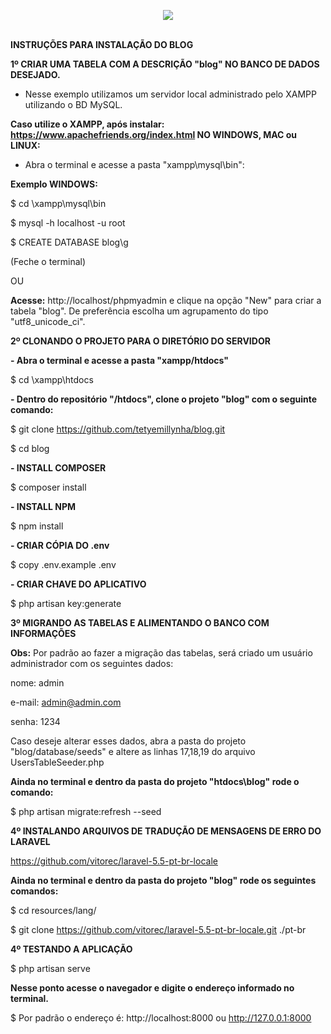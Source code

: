 <p align="center"><img src="https://laravel.com/assets/img/components/logo-laravel.svg"></p>

</br>
<b>INSTRUÇÕES PARA INSTALAÇÃO DO BLOG</b>

<b>1º CRIAR UMA TABELA COM A DESCRIÇÃO "blog" NO BANCO DE DADOS DESEJADO.</b>
- Nesse exemplo utilizamos um servidor local administrado pelo XAMPP utilizando o BD MySQL.

<b>Caso utilize o XAMPP, após instalar: https://www.apachefriends.org/index.html
NO WINDOWS, MAC ou LINUX:</b>
- Abra o terminal e acesse a pasta "xampp\mysql\bin":


<b>Exemplo WINDOWS:</b>

$ cd \xampp\mysql\bin

$ mysql -h localhost -u root

$ CREATE DATABASE blog\g



(Feche o terminal)

OU

<b>Acesse:</b>
http://localhost/phpmyadmin e clique na opção "New" para criar a tabela "blog".
De preferência escolha um agrupamento do tipo "utf8_unicode_ci".


<b>2º CLONANDO O PROJETO PARA O DIRETÓRIO DO SERVIDOR</b>


<b>- Abra o terminal e acesse a pasta "xampp/htdocs"</b>

$ cd \xampp\htdocs


<b>- Dentro do repositório "/htdocs", clone o projeto "blog" com o seguinte comando:</b>

$ git clone https://github.com/tetyemillynha/blog.git

$ cd blog


<b>- INSTALL COMPOSER</b>

$ composer install


<b>- INSTALL NPM</b>

$ npm install


<b>- CRIAR CÓPIA DO .env</b>

$ copy .env.example .env


<b>- CRIAR CHAVE DO APLICATIVO</b>

$ php artisan key:generate


<b>3º MIGRANDO AS TABELAS E ALIMENTANDO O BANCO COM INFORMAÇÕES</b>


<b>Obs:</b> Por padrão ao fazer a migração das tabelas, será criado um usuário administrador com os seguintes dados:

    
nome: admin

e-mail: admin@admin.com

senha: 1234


Caso deseje alterar esses dados, abra a pasta do projeto "blog/database/seeds" e altere as linhas 17,18,19 do arquivo UsersTableSeeder.php


<b>Ainda no terminal e dentro da pasta do projeto "htdocs\blog" rode o comando:</b>

$ php artisan migrate:refresh --seed


<b>4º INSTALANDO ARQUIVOS DE TRADUÇÃO DE MENSAGENS DE ERRO DO LARAVEL</b>

https://github.com/vitorec/laravel-5.5-pt-br-locale


<b>Ainda no terminal e dentro da pasta do projeto "blog" rode os seguintes comandos:</b>

$ cd resources/lang/

$ git clone https://github.com/vitorec/laravel-5.5-pt-br-locale.git ./pt-br



<b>4º TESTANDO A APLICAÇÃO</b>

$ php artisan serve


<b>Nesse ponto acesse o navegador e digite o endereço informado no terminal.</b>

$ Por padrão o endereço é: http://localhost:8000 ou http://127.0.0.1:8000


